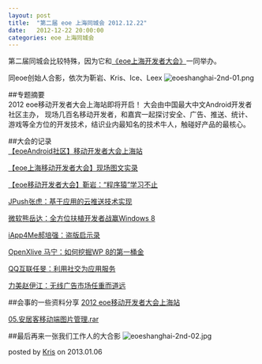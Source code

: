 ```yaml
---
layout: post
title:  "第二届 eoe 上海同城会 2012.12.22"
date:   2012-12-22 20:00:00
categories: eoe 上海同城会
---
```



第二届同城会比较特殊，因为它和[《eoe上海开发者大会》](http://salon.eoe.cn/dev/show/aid/5.html)一同举办。

同eoe创始人合影，依次为靳岩、Kris、Ice、Leex
![eoeshanghai-2nd-01.png](http://a1.eoe.cn/www/home/201304/07/d0c6/51618f91e4fea.png 'eoeshanghai-2nd-01.png')

##专题摘要   
2012 eoe移动开发者大会上海站即将开启！ 大会由中国最大中文Android开发者社区主办， 现场几百名移动开发者，和嘉宾一起探讨安全、广告、推送、统计、游戏等全方位的开发技术，结识业内最知名的技术牛人，触碰好产品的最核心。

##大会的记录     
[【eoeAndroid社区】移动开发者大会上海站](http://www.eoeandroid.com/forum.php?mod=viewthread&amp;tid=240998&amp;fromuid=10996)

[【eoe上海移动开发者大会】现场图文实录](http://www.eoeandroid.com/forum.php?mod=viewthread&amp;tid=241274&amp;fromuid=10996)

[【eoe移动开发者大会】靳岩：“程序猿”学习不止](http://www.eoeandroid.com/forum.php?mod=viewthread&amp;tid=241303&amp;fromuid=10996)

[JPush张虎：基于应用的云推送技术实现](http://www.eoeandroid.com/forum.php?mod=viewthread&amp;tid=241323&amp;fromuid=10996)

[微软熊岳达：全方位扶植开发者战赢Windows 8](http://www.eoeandroid.com/forum.php?mod=viewthread&amp;tid=241326&amp;fromuid=10996)

[iApp4Me郝培强：盗版启示录](http://www.eoeandroid.com/forum.php?mod=viewthread&amp;tid=241327&amp;fromuid=10996)

[OpenXlive 马宁：如何挖掘WP 8的第一桶金](http://www.eoeandroid.com/forum.php?mod=viewthread&amp;tid=241373&amp;fromuid=10996)

[QQ互联任旻：利用社交为应用服务](http://www.eoeandroid.com/forum.php?mod=viewthread&amp;tid=241374&amp;fromuid=10996)

[力美赵伊江：无线广告市场任重而道远](http://www.eoeandroid.com/forum.php?mod=viewthread&amp;tid=241406&amp;fromuid=10996)

##会事的一些资料分享
[2012 eoe移动开发者大会上海站](http://huiyi.docin.com/meeting/meeting.do?mid=203)

[05.安居客移动端图片管理.rar](http://www.krislq.com/wp-content/uploads/2013/01/05.mobile_client_manager_images.rar)

##最后再来一张我们工作人的大合影
![eoeshanghai-2nd-02.jpg](http://a1.eoe.cn/www/home/201304/07/542b/5161916d1fba4.jpg 'eoeshanghai-2nd-02.jpg')

posted by [Kris](http://www.krislq.com/2013/01/20121222_eoedeveloper_meetting/) on 2013.01.06



